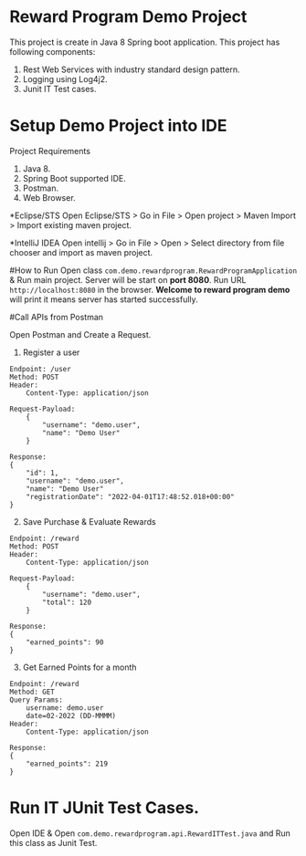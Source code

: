 # Reward Program Demo Project
This project is create in Java 8 Spring boot application. This project has following components:
1. Rest Web Services with industry standard design pattern.
2. Logging using Log4j2.
3. Junit IT Test cases.

# Setup Demo Project into IDE

Project Requirements
1. Java 8.
2. Spring Boot supported IDE.
3. Postman.
4. Web Browser.

*Eclipse/STS
Open Eclipse/STS > Go in File > Open project > Maven Import > Import existing maven project.

*IntelliJ IDEA
Open intellij > Go in File > Open > Select directory from file chooser and import as maven project.

#How to Run
Open class ```com.demo.rewardprogram.RewardProgramApplication``` & Run main project.
Server will be start on **port 8080**. Run URL ```http://localhost:8080``` in the browser. **Welcome to reward program demo** will print it means server has started successfully.

#Call APIs from Postman

Open Postman and Create a Request.
1. Register a user
```
Endpoint: /user
Method: POST
Header: 
    Content-Type: application/json

Request-Payload:
    {
        "username": "demo.user",
        "name": "Demo User"
    }

Response:
{
    "id": 1,
    "username": "demo.user",
    "name": "Demo User"
    "registrationDate": "2022-04-01T17:48:52.018+00:00"
}
```

2. Save Purchase & Evaluate Rewards

```
Endpoint: /reward
Method: POST
Header: 
    Content-Type: application/json

Request-Payload:
    {
        "username": "demo.user",
        "total": 120
    }

Response:
{
    "earned_points": 90
}
```
3. Get Earned Points for a month

```
Endpoint: /reward
Method: GET
Query Params: 
    username: demo.user
    date=02-2022 (DD-MMMM)
Header: 
    Content-Type: application/json

Response:
{
    "earned_points": 219
}
```

# Run IT JUnit Test Cases.

Open IDE & Open ```com.demo.rewardprogram.api.RewardITTest.java``` and Run this class as Junit Test.
